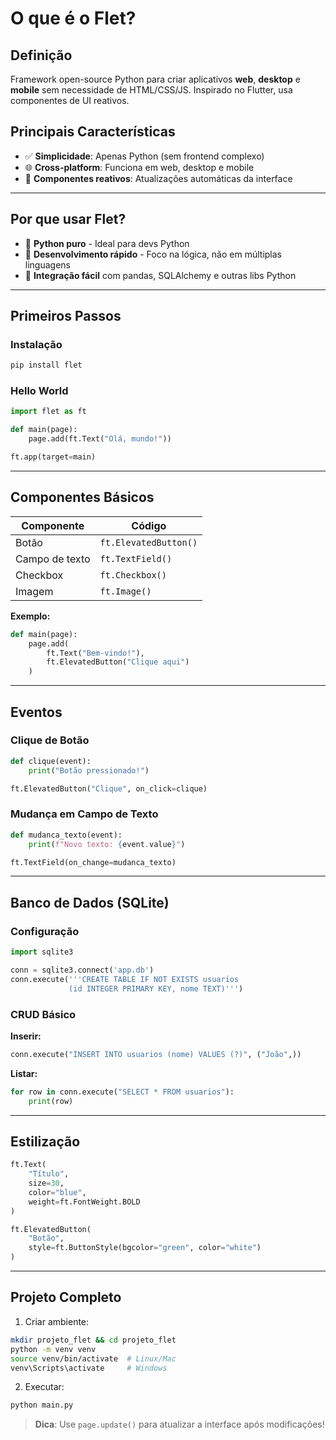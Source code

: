 # O que é o Flet?

## Definição

Framework open-source Python para criar aplicativos **web**, **desktop** e **mobile** sem necessidade de HTML/CSS/JS. Inspirado no Flutter, usa componentes de UI reativos.

## Principais Características

- ✅ **Simplicidade**: Apenas Python (sem frontend complexo)
- 🌐 **Cross-platform**: Funciona em web, desktop e mobile
- 🔄 **Componentes reativos**: Atualizações automáticas da interface

---

## Por que usar Flet?

- 🐍 **Python puro** - Ideal para devs Python
- 🚀 **Desenvolvimento rápido** - Foco na lógica, não em múltiplas linguagens
- 🔌 **Integração fácil** com pandas, SQLAlchemy e outras libs Python

---

## Primeiros Passos

### Instalação

```bash
pip install flet
```

### Hello World

```python
import flet as ft

def main(page):
    page.add(ft.Text("Olá, mundo!"))

ft.app(target=main)
```

---

## Componentes Básicos

| Componente     | Código                |
| -------------- | --------------------- |
| Botão          | `ft.ElevatedButton()` |
| Campo de texto | `ft.TextField()`      |
| Checkbox       | `ft.Checkbox()`       |
| Imagem         | `ft.Image()`          |

**Exemplo:**

```python
def main(page):
    page.add(
        ft.Text("Bem-vindo!"),
        ft.ElevatedButton("Clique aqui")
    )
```

---

## Eventos

### Clique de Botão

```python
def clique(event):
    print("Botão pressionado!")

ft.ElevatedButton("Clique", on_click=clique)
```

### Mudança em Campo de Texto

```python
def mudanca_texto(event):
    print(f"Novo texto: {event.value}")

ft.TextField(on_change=mudanca_texto)
```

---

## Banco de Dados (SQLite)

### Configuração

```python
import sqlite3

conn = sqlite3.connect('app.db')
conn.execute('''CREATE TABLE IF NOT EXISTS usuarios
             (id INTEGER PRIMARY KEY, nome TEXT)''')
```

### CRUD Básico

**Inserir:**

```python
conn.execute("INSERT INTO usuarios (nome) VALUES (?)", ("João",))
```

**Listar:**

```python
for row in conn.execute("SELECT * FROM usuarios"):
    print(row)
```

---

## Estilização

```python
ft.Text(
    "Título",
    size=30,
    color="blue",
    weight=ft.FontWeight.BOLD
)

ft.ElevatedButton(
    "Botão",
    style=ft.ButtonStyle(bgcolor="green", color="white")
)
```

---

## Projeto Completo

1. Criar ambiente:

```bash
mkdir projeto_flet && cd projeto_flet
python -m venv venv
source venv/bin/activate  # Linux/Mac
venv\Scripts\activate     # Windows
```

2. Executar:

```bash
python main.py
```

> **Dica**: Use `page.update()` para atualizar a interface após modificações!
